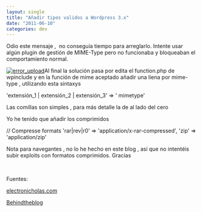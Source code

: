 ```yaml
---
layout: single
title: "Añadir tipos validos a Wordpress 3.x"
date: "2011-06-10"
categories: dev
---
```


Odio este mensaje ,  no conseguía tiempo para arreglarlo. Intente usar algún plugin de gestión de MIME-Type pero no funcionaba y bloqueaban el comportamiento normal.

[![](images/error_upload.jpg "error_upload")](https://luispuente.net/wp-content/uploads/2011/06/error_upload.jpg)Al final la solución pasa por edita el function.php de wpinclude y en la función de mime aceptado añadir una liena por mime-type , utilizando esta sintaxys

 'extensión\_1 | extensión\_2 | extensión\_3' => ' mimetype'

Las comillas son simples , para más detalle la de al lado del cero

Yo he tenido que añadir los comprimidos

// Compresse formats
'rar|rev|r0' => 'application/x-rar-compressed',
'zip' => 'application/zip'

Nota para navegantes , no lo he hecho en este blog , así que no intentéis subir exploits con formatos comprimidos. Gracias

 

Fuentes:

[electronicholas.com](https://electronicholas.com/2010/08/how-to-force-wordpress-3-to-accept-different-upload-file-types/ "How to force Wordpress 3 to accept different upload file types")

[Behindtheblog](https://blogs.voxeo.com/behindtheblog/2008/10/28/how-to-allow-the-upload-of-newer-file-types-not-listed-in-wordpress/ "How to allow the upload of newer file types not listed in Wordpress")
